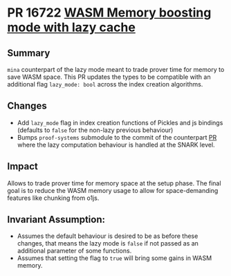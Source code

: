 # PR 16722 [WASM Memory boosting mode with lazy cache](https://github.com/o1-labs/o1js/issues/2075)

## Summary

`mina` counterpart of the lazy mode meant to trade prover time for memory to 
save WASM space. This PR updates the types to be compatible with an additional
flag `lazy_mode: bool` across the index creation algorithms.

## Changes
- Add `lazy_mode` flag in index creation functions of Pickles and js bindings 
(defaults to `false` for the non-lazy previous behaviour)
- Bumps `proof-systems` submodule to the commit of the counterpart 
[PR](https://github.com/o1-labs/proof-systems/pull/3079) where the lazy 
computation behaviour is handled at the SNARK level.

## Impact
Allows to trade prover time for memory space at the setup phase. The final goal
is to reduce the WASM memory usage to allow for space-demanding features like
chunking from o1js.

## Invariant Assumption: 
- Assumes the default behaviour is desired to be as before these changes, that
means the lazy mode is `false` if not passed as an additional parameter of some
functions.
- Assumes that setting the flag to `true` will bring some gains in WASM memory.
